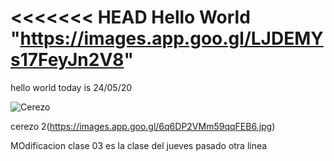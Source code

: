 <<<<<<< HEAD
Hello World
"https://images.app.goo.gl/LJDEMYs17FeyJn2V8"
=======
hello world
today is 24/05/20

![Cerezo](https://i.pinimg.com/originals/2e/1b/a1/2e1ba1b6cc5d05a5ef0ccbf23b03669a.jpg)

cerezo 2(https://images.app.goo.gl/6q6DP2VMm59qqFEB6.jpg)

MOdificacion clase 03 es la clase del jueves pasado 
otra linea 